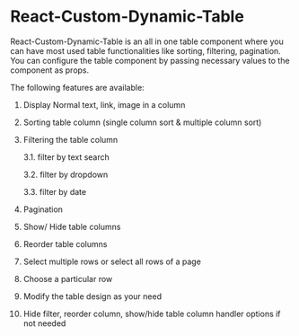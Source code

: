 # React-Custom-Dynamic-Table
React-Custom-Dynamic-Table is an all in one table component where you can have most used table functionalities like sorting, filtering, pagination.
You can configure the table component by passing necessary values to the component as props.

The following features are available:
1. Display Normal text, link, image in a column
2. Sorting table column (single column sort & multiple column sort)
3. Filtering the table column
    
    3.1. filter by text search
    
    3.2. filter by dropdown
    
    3.3. filter by date
4. Pagination
5. Show/ Hide table columns
6. Reorder table columns
7. Select multiple rows or select all rows of a page
8. Choose a particular row
9. Modify the table design as your need
10. Hide filter, reorder column, show/hide table column handler options if not needed


